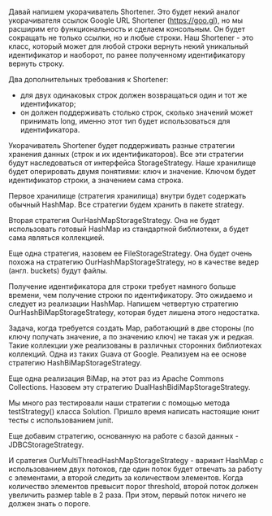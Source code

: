 Давай напишем укорачиватель Shortener.
Это будет некий аналог укорачивателя ссылок Google URL Shortener (https://goo.gl), но мы расширим его функциональность и сделаем консольным. Он будет сокращать не только ссылки, но и любые строки.
Наш Shortener - это класс, который может для любой строки вернуть некий уникальный идентификатор и наоборот, по ранее полученному идентификатору вернуть строку.

Два дополнительных требования к Shortener:
- для двух одинаковых строк должен возвращаться один и тот же идентификатор;
- он должен поддерживать столько строк, сколько значений может принимать long, именно этот тип будет использоваться для идентификатора.

Укорачиватель Shortener будет поддерживать разные стратегии хранения данных (строк и их идентификаторов). Все эти стратегии будут наследоваться от интерфейса StorageStrategy.
Наше хранилище будет оперировать двумя понятиями: ключ и значение. Ключом будет идентификатор строки, а значением сама строка.

Первое хранилище (стратегия хранилища) внутри будет содержать обычный HashMap. Все стратегии будем хранить в пакете strategy.

Вторая стратегия OurHashMapStorageStrategy. Она не будет использовать готовый HashMap из стандартной библиотеки, а будет сама являться коллекцией.

Еще одна стратегия, назовем ее FileStorageStrategy. Она будет очень похожа на стратегию OurHashMapStorageStrategy, но в качестве ведер (англ. buckets) будут файлы. 

Получение идентификатора для строки требует намного больше времени, чем получение строки по идентификатору. Это ожидаемо и следует из реализации HashMap. Напишем четвертую стратегию OurHashBiMapStorageStrategy, которая будет лишена этого недостатка.

Задача, когда требуется создать Map, работающий в две стороны (по ключу получать значение, а по значению ключ) не такая уж и редкая. Такие коллекции уже реализованы в различных сторонних библиотеках коллекций. Одна из таких Guava от Google.
Реализуем на ее основе стратегию HashBiMapStorageStrategy.

Еще одна реализация BiMap, на этот раз из Apache Commons Collections. Назовем эту стратегию DualHashBidiMapStorageStrategy.

Мы много раз тестировали наши стратегии с помощью метода testStrategy() класса Solution. Пришло время написать настоящие юнит тесты с использованием junit.

Еще добавим стратегию, основанную на работе с базой данных - JDBCStorageStrategy.

И сратегия OurMultiThreadHashMapStorageStrategy - вариант HashMap с использованием двух потоков, где один поток будет отвечать за работу с элементами, а второй следить за количеством элементов. Когда количество элементов превысит порог threshold, второй поток должен увеличить размер table в 2 раза. При этом, первый поток ничего не должен знать о пороге.